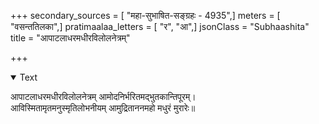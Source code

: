 +++
secondary_sources = [ "महा-सुभाषित-सङ्ग्रहः - 4935",]
meters = [ "वसन्ततिलका",]
pratimaalaa_letters = [ "र", "आ",]
jsonClass = "Subhaashita"
title = "आपाटलाधरमधीरविलोलनेत्रम्"

+++

<details open><summary>Text</summary>

आपाटलाधरमधीरविलोलनेत्रम् आमोदनिर्भरितमद्भुतकान्तिपूरम्।  
आविस्मितामृतमनुस्मृतिलोभनीयम् आमुद्रिताननमहो मधुरं मुरारेः॥
</details>
